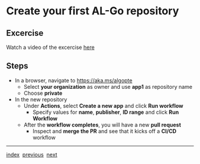 # Create your first AL-Go repository

## Excercise
Watch a video of the excercise [here](https://youtu.be/rWc81EG_sMk)

## Steps
- In a browser, navigate to https://aka.ms/algopte
  - Select **your organization** as owner and use **app1** as repository name
  - Choose **private**
- In the new repository
  - Under **Actions**, select **Create a new app** and click **Run workflow**
    - Specify values for **name**, **publisher**, **ID range** and click **Run Workflow**
  - After the **workflow completes**, you will have a new **pull request**
    - Inspect and **merge the PR** and see that it kicks off a **CI/CD** workflow

---
[index](index.md)&nbsp;&nbsp;[previous](GitHubSettings.md)&nbsp;&nbsp;[next](.md)
